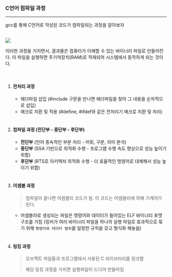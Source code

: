 ### C언어 컴파일 과정

---

gcc를 통해 C언어로 작성된 코드가 컴파일되는 과정을 알아보자

<br>

<img src="https://t1.daumcdn.net/cfile/tistory/254DB03A58326E501C">

이러한 과정을 거치면서, 결과물은 컴퓨터가 이해할 수 있는 바이너리 파일로 만들어진다. 이 파일을 실행하면 주기억장치(RAM)로 적재되어 시스템에서 동작하게 되는 것이다.

<br>

1. #### 전처리 과정

   - 헤더파일 삽입 (#include 구문을 만나면 헤더파일을 찾아 그 내용을 순차적으로 삽입)
   - 매크로 치환 및 적용 (#define, #ifdef와 같은 전처리기 매크로 치환 및 처리)

   <br>

2. #### 컴파일 과정 (전단부 - 중단부 - 후단부)

   - **전단부** (언어 종속적인 부분 처리 - 어휘, 구문, 의미 분석)
   - **중단부** (SSA 기반으로 최적화 수행 - 프로그램 수행 속도 향상으로 성능 높이기 위함)
   - **후단부** (RTS로 아키텍처 최적화 수행 - 더 효율적인 명령어로 대체해서 성능 높이기 위함)

   <br>

3. #### 어셈블 과정

   > 컴파일이 끝나면 어셈블리 코드가 됨. 이 코드는 어셈블러에 의해 기계어가 된다.

   - 어셈블러로 생성되는 파일은 명령어와 데이터가 들어있는 ELF 바이너리 포맷 구조를 가짐
     (링커가 여러 바이너리 파일을 하나의 실행 파일로 효과적으로 묶기 위해 `명령어와 데이터 범위`를 일정한 규칙을 갖고 형식화 해놓음)

   <br>

4. #### 링킹 과정

   > 오브젝트 파일들과 프로그램에서 사용된 C 라이브러리를 링크함
   >
   > 해당 링킹 과정을 거치면 실행파일이 드디어 만들어짐

   <br>

